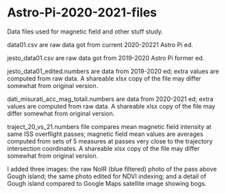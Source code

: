 # Astro-Pi-2020-2021-files
Data files used for magnetic field and other stuff study.

data01.csv are raw data got from current 2020-20221 Astro Pi ed.

jesto_data01.csv are raw data got from 2019-2020 Astro Pi former ed.

jesto_data01_edited.numbers are data from 2019-2020 ed; extra values are computed from raw data. A shareable xlsx copy of the file may differ somewhat from original version.

dati_misurati_acc_mag_totali.numbers are data from 2020-2021 ed; extra values are computed from raw data. A shareable xlsx copy of the file may differ somewhat from original version.

traject_20_vs_21.numbers file compares mean magnetic field intensity at same ISS overflight passes; magnetic field mean values are averages computed from sets of 5 measures at passes very close to the trajectory intersection coordinates. A shareable xlsx copy of the file may differ somewhat from original version.

I added three images: the raw NoIR (blue filtered) photo of the pass above Gough island; the same photo edited for NDVI indexing; and a detail of Gough island compared to Google Maps satellite image showing bogs.
